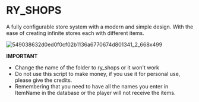 # RY_SHOPS
A fully configurable store system with a modern and simple design.
With the ease of creating infinite stores each with different items.

![549038632d0ed0f0cf02b1136a6770674d801341_2_668x499](https://github.com/user-attachments/assets/d03f5376-27ac-4f1c-ad1b-a153cf0d2115)


**IMPORTANT**

- Change the name of the folder to ry_shops or it won't work
- Do not use this script to make money, if you use it for personal use, please give the credits.
- Remembering that you need to have all the names you enter in ItemName in the database or the player will not receive the items.
